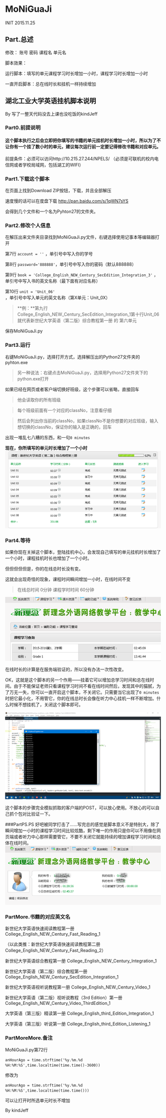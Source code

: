 # MoNiGuaJi
INIT 2015.11.25

## Part.总述
修改：
  账号 密码 课程名 单元名

脚本效果：

  运行脚本：填写的单元课程学习时长增加一小时，课程学习时长增加一小时
  
  一直开启脚本：总在线时长和挂机一样持续增加

## 湖北工业大学英语挂机脚本说明
By 写了一整天代码没去上课也没吃饭的kindJeff

### Part0.前提说明
#### **这个脚本执行之后会立即把你填写的书籍的单元挂机时长增加一小时，所以为了不让你有一个挂了数小时的单元，建议每次运行前一定要记得修改书籍和对应单元。**

前提条件：必须可以访问http://10.215.27.244/NPELS/  （必须是可联机的校内电信网或者学校局域网，包括湖工的WIFI）

### Part1.下载这个脚本
在页面上找到Download ZIP按钮，下载，并且全部解压

速度慢的话可以在度盘下载 http://pan.baidu.com/s/1qWN7sYS

会得到几个文件和一个名为Pyhton27的文件夹。

### Part2.修改个人信息
在解压出来文件夹目录找到MoNiGuaJi.py文件，右键选择使用记事本等编辑器打开

第7行 `account = ''` ，单引号中写入你的学号

第8行 `password='888888'`，单引号中写入你的密码（默认888888）

第9行 `book = 'College_English_NEW_Century_SecEdition_Integration_3'` ，单引号中写入书的英文名称（最下面有对应名称）

第10行 `unit = 'Unit_06'` ，单引号中写入单元的英文名称（第X单元：Unit_0X）

>**例：**第九行College_English_NEW_Century_SecEdition_Integration_1第十行Unit_06就代表新世纪大学英语（第二版）综合教程第一册 的 第六单元

保存MoNiGuaJi.py

### Part3.运行
右键MoNiGuaJi.py，选择打开方式，选择解压出的Python27文件夹的pyhton.exe

>另一种说法：右键点击MoNiGuaJi.py，选择用Python27文件夹下的python.exe打开

如果已经在网页或者客户端切换好班级，这个步骤可以省略，直接回车
>他会读取你的所有班级

>每个班级前面有一个对应的classNo，注意看仔细

>然后会列出你当前的classNo，如果classNo不是你想要的对应班级，输入想切换的classNo，保证你的输入是正确的，回车

出现一堆乱七八糟的东西，和一句`0 minutes`

**现在，你所填写的单元时长增加了一个小时**
![Foo](https://github.com/sljeff/MoNiGuaJi/raw/master/Photos/append60.png)

### Part4.等待
如果你现在关掉这个脚本，登陆挂机中心，会发现自己填写的单元挂机时长增加了一个小时，课程挂机时长也增加了一个小时。

但但但但但是，你的在线总时长没有变。

这就会出现奇怪的现象，课程时间瞬间增加一小时，在线时间不变

>在线总时间 0分钟   课程学时时间 60分钟

![Foo](https://github.com/sljeff/MoNiGuaJi/raw/master/Photos/strange.png)

在线时长的计算是在服务端验证的，所以没有办法一次性改变。

OK，这就是这个脚本的另一个作用——挂着它可以增加总学习时间和总在线时间。由于不能保证老师只看课程学习时间不看在线时间然后，发现其中的猫腻，为了万无一失，你可以一直开启这个脚本，不关闭它。只需要当它出现了`0 minutes`时把它最小化，不用管它，你的在线总时长会像在听力中心挂机一样不断增加。什么时候不想挂机了，关闭这个脚本即可。

![Foo](https://raw.githubusercontent.com/sljeff/MoNiGuaJi/master/Photos/always.png)

这个脚本的步骤完全模拟抓取的客户端的POST，可以放心使用。不放心的可以自己抓个包对比验证一下。

###PartPS.PS
好吧被同学打击了……写完总的感觉是脚本意义不是特别大，除了瞬间增加一小时的课程学习时间比较炫酷，剩下唯一的作用只是你可以不用像在网页端或者听力中心那样需要管它，不要不关闭它就能持续的增加课程学习时间和总体在线时间。
![Foo](https://github.com/sljeff/MoNiGuaJi/raw/master/Photos/time.png)
### PartMore.书籍的对应英文名
  新世纪大学英语快速阅读教程第一册
  College_English_NEW_Century_Fast_Reading_1

  （以此类推：新世纪大学英语快速阅读教程第二册  College_English_NEW_Century_Fast_Reading_2）

  新世纪大学英语综合教程第一册
  College_English_NEW_Century_Integration_1

  新世纪大学英语（第二版）综合教程第一册
  College_English_NEW_Century_SecEdition_Integration_1

  新世纪大学英语视听说教程第一册
  College_English_NEW_Century_Video_1

  新世纪大学英语（第二版）视听说教程（3rd Edition）第一册
  College_English_NEW_Century_Video_ThirdEdition_1

  大学英语（第三版）精读第一册
  College_English_third_Edition_Integration_1

  大学英语（第三版）听说第一册
  College_English_third_Edition_Listening_1

### PartMoreMore.备注

  MoNiGuaJi.py第72行
  
  `anHourAgo = time.strftime('%y.%m.%d %H:%M:%S',time.localtime(time.time()-3600))`

  修改为

  `anHourAgo = time.strftime('%y.%m.%d %H:%M:%S',time.localtime(time.time()))`

  可以让打开时所选单元时长不增加


By kindJeff
